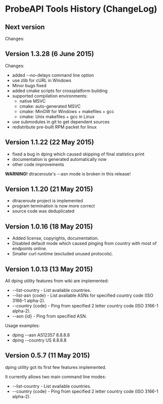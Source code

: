 # ProbeAPI Tools History (ChangeLog)

## Next version

Changes:



## Version 1.3.28 (6 June 2015)

Changes:
* added --no-delays command line option
* use zlib for cURL in Windows
* Minor bugs fixed
* added cmake scripts for crossplatform building
* supported compilation environments:
  * native MSVC
  * cmake: auto-generated MSVC
  * cmake: MinGW for Windows + makefiles + gcc
  * cmake: Unix makefiles + gcc in Linux
* use submodules in git to get dependent sources
* redistribute pre-built RPM packet for linux


## Version 1.1.22 (22 May 2015)

* fixed a bug in dping which caused skipping of final statistics print
* documentation is generated automatically now
* other code improvements

**WARNING!** dtraceroute's --asn mode is broken in this release!

 
## Version 1.1.20 (21 May 2015)

* dtraceroute project is implemented
* program termination is now more correct
* source code was deduplicated


## Version 1.0.16 (18 May 2015)

* Added license, copyrights, documentation.
* Disabled default mode which caused pinging from country with most of endpoints online.
* Smaller curl runtime (excluded unused protocols).


## Version 1.0.13 (13 May 2015)

All dping utility features from wiki are implemented:

* --list-country - List available countries.
* --list-asn {code} - List available ASNs for specified country code (ISO 3166-1 alpha-2).
* --country {code} - Ping from specified 2 letter country code (ISO 3166-1 alpha-2).
* --asn {id} - Ping from specified ASN.

Usage examples:
* dping --asn AS12357 8.8.8.8
* dping --country US 8.8.8.8


## Version 0.5.7 (11 May 2015)

dping utility got its first few features implemented.

It currently allows two main command line modes:

* --list-country - List available countries.
* --country {code} - Ping from specified 2 letter country code (ISO 3166-1 alpha-2).
